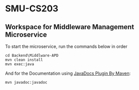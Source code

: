 # SMU-CS203

## Workspace for Middleware Management Microservice

To start the microservice, run the commands below in order

```console
cd Backend\Middlware-APD
mvn clean install
mvn exec:java
```
And for the Documentation using [JavaDocs Plugin By Maven](https://maven.apache.org/plugins/maven-javadoc-plugin/usage.html):

```console
mvn javadoc:javadoc
```